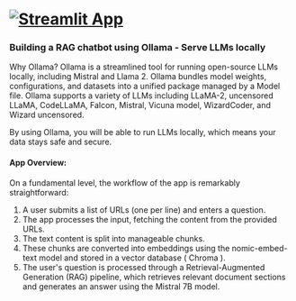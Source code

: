 # [![Streamlit App](https://static.streamlit.io/badges/streamlit_badge_black_white.svg)](https://ragchatbot-url-ollama-mistralai-eq7bm33uhz99qckfptbrm6.streamlit.app/)

### Building a RAG chatbot using Ollama - Serve LLMs locally

Why Ollama? Ollama is a streamlined tool for running open-source LLMs locally, including Mistral and Llama 2. Ollama bundles model weights, configurations, and datasets into a unified package managed by a Model file. Ollama supports a variety of LLMs including LLaMA-2, uncensored LLaMA, CodeLLaMA, Falcon, Mistral, Vicuna model, WizardCoder, and Wizard uncensored.

By using Ollama, you will be able to run LLMs locally, which means your data stays safe and secure. 

#### App Overview: 
On a fundamental level, the workflow of the app is remarkably straightforward:

1. A user submits a list of URLs (one per line) and enters a question.
2. The app processes the input, fetching the content from the provided URLs.
3. The text content is split into manageable chunks.
4. These chunks are converted into embeddings using the nomic-embed-text model and stored in a vector database ( Chroma ).
5. The user's question is processed through a Retrieval-Augmented Generation (RAG) pipeline, which retrieves relevant document sections and generates an answer using the Mistral 7B model.
